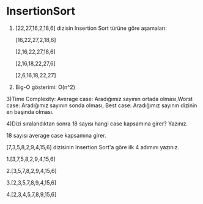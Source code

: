 # InsertionSort

1) [22,27,16,2,18,6] dizisin Insertion Sort türüne göre aşamaları:

   [16,22,27,2,18,6]

   [2,16,22,27,18,6]

   [2,16,18,22,27,6]

   [2,6,16,18,22,27]

2) Big-O gösterimi: O(n^2)

3)Time Complexity: Average case: Aradığımız sayının ortada olması,Worst case: Aradığımız sayının sonda olması, Best case: Aradığımız sayının dizinin en başında olması.

4)Dizi sıralandıktan sonra 18 sayısı hangi case kapsamına girer? Yazınız.

  18 sayısı average case kapsamına girer.
  
[7,3,5,8,2,9,4,15,6] dizisinin Insertion Sort'a göre ilk 4 adımını yazınız.

1.[3,7,5,8,2,9,4,15,6]

2.[3,5,7,8,2,9,4,15,6]

3.[2,3,5,7,8,9,4,15,6]

4.[2,3,4,5,7,8,9,15,6]
